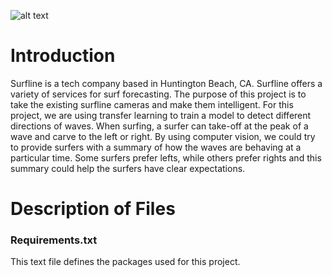 ![alt text](https://wa.cdn-surfline.com/quiver/0.4.0/apple/surfline-apple-touch-icon.png)

# Introduction

Surfline is a tech company based in Huntington Beach, CA. Surfline offers a variety of services for surf forecasting. The purpose of this project is to take the existing surfline cameras and make them intelligent. For this project, we are using transfer learning to train a model to detect different directions of waves. When surfing, a surfer can take-off at the peak of a wave and carve to the left or right. By using computer vision, we could try to provide surfers with a summary of how the waves are behaving at a particular time. Some surfers prefer lefts, while others prefer rights and this summary could help the surfers have clear expectations.

# Description of Files

### Requirements.txt
This text file defines the packages used for this project.

